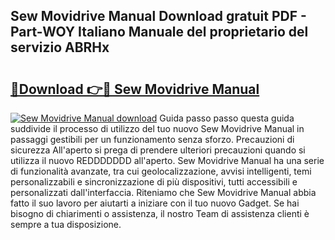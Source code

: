 ## Sew Movidrive Manual Download gratuit PDF - Part-WOY Italiano Manuale del proprietario del servizio ABRHx

# <h2><a href="http://dfbntrf.blite.top/?on=Sew+Movidrive+Manual">🔗Download 👉🔴 Sew Movidrive Manual</a></h2>

[![Sew Movidrive Manual download](https://i.imgur.com/lujVjoI.png)](http://dfbntrf.blite.top/?on=Sew+Movidrive+Manual)
Guida passo passo questa guida suddivide il processo di utilizzo del tuo nuovo Sew Movidrive Manual in passaggi gestibili per un funzionamento senza sforzo. Precauzioni di sicurezza All'aperto si prega di prendere ulteriori precauzioni quando si utilizza il nuovo REDDDDDDD all'aperto. Sew Movidrive Manual ha una serie di funzionalità avanzate, tra cui geolocalizzazione, avvisi intelligenti, temi personalizzabili e sincronizzazione di più dispositivi, tutti accessibili e personalizzati dall'interfaccia. Riteniamo che Sew Movidrive Manual abbia fatto il suo lavoro per aiutarti a iniziare con il tuo nuovo Gadget. Se hai bisogno di chiarimenti o assistenza, il nostro Team di assistenza clienti è sempre a tua disposizione.

